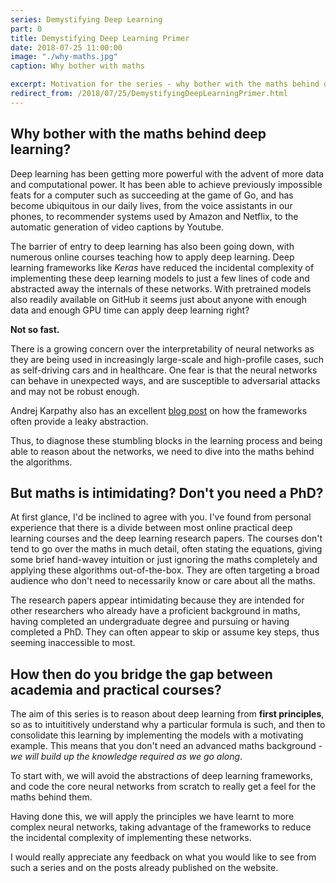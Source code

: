 ```yaml
---
series: Demystifying Deep Learning
part: 0
title: Demystifying Deep Learning Primer
date: 2018-07-25 11:00:00
image: "./why-maths.jpg"
caption: Why bother with maths

excerpt: Motivation for the series - why bother with the maths behind deep learning?
redirect_from: /2018/07/25/DemystifyingDeepLearningPrimer.html
---
```


## Why bother with the maths behind deep learning?

Deep learning has been getting more powerful with the advent of more data and computational power. It has been able to achieve previously impossible feats for a computer such as succeeding at the game of Go, and has become ubiquitous in our daily lives, from the voice assistants in our phones, to recommender systems used by Amazon and Netflix, to the automatic generation of video captions by Youtube.

The barrier of entry to deep learning has also been going down, with numerous online courses teaching how to apply deep learning. Deep learning frameworks like _Keras_ have reduced the incidental complexity of implementing these deep learning models to just a few lines of code and abstracted away the internals of these networks. With pretrained models also readily available on GitHub it seems just about anyone with enough data and enough GPU time can apply deep learning right?

**Not so fast.**

There is a growing concern over the interpretability of neural networks as they are being used in increasingly large-scale and high-profile cases, such as self-driving cars and in healthcare. One fear is that the neural networks can behave in unexpected ways, and are susceptible to adversarial attacks and may not be robust enough.

Andrej Karpathy also has an excellent [blog post](https://medium.com/@karpathy/yes-you-should-understand-backprop-e2f06eab496b) on how the frameworks often provide a leaky abstraction.

Thus, to diagnose these stumbling blocks in the learning process and being able to reason about the networks, we need to dive into the maths behind the algorithms.

## But maths is intimidating? Don't you need a PhD?

At first glance, I'd be inclined to agree with you. I've found from personal experience that there is a divide between most online practical deep learning courses and the deep learning research papers. The courses don't tend to go over the maths in much detail, often stating the equations, giving some brief hand-wavey intuition or just ignoring the maths completely and applying these algorithms out-of-the-box. They are often targeting a broad audience who don't need to necessarily know or care about all the maths.

The research papers appear intimidating because they are intended for other researchers who already have a proficient background in maths, having completed an undergraduate degree and pursuing or having completed a PhD. They can often appear to skip or assume key steps, thus seeming inaccessible to most.

## How then do you bridge the gap between academia and practical courses?

The aim of this series is to reason about deep learning from **first principles**, so as to intuititively understand why a particular formula is such, and then to consolidate this learning by implementing the models with a motivating example. This means that you don't need an advanced maths background - _we will build up the knowledge required as we go along_.

To start with, we will avoid the abstractions of deep learning frameworks, and code the core neural networks from scratch to really get a feel for the maths behind them.

Having done this, we will apply the principles we have learnt to more complex neural networks, taking advantage of the frameworks to reduce the incidental complexity of implementing these networks.

I would really appreciate any feedback on what you would like to see from such a series and on the posts already published on the website.
